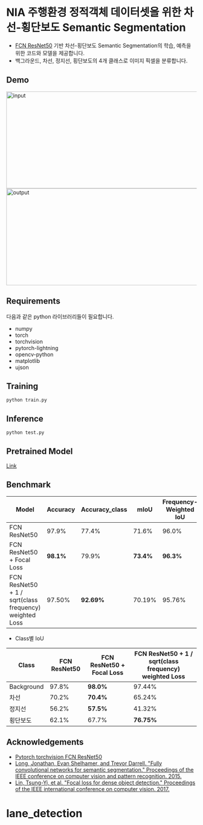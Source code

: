 
# NIA 주행환경 정적객체 데이터셋을 위한 차선-횡단보도 Semantic Segmentation

* <a href="https://arxiv.org/abs/1411.4038">FCN ResNet50</a> 기반 차선-횡단보도 Semantic Segmentation의 학습, 예측을 위한 코드와 모델을 제공합니다.
* 백그라운드, 차선, 정지선, 횡단보도의 4개 클래스로 이미지 픽셀을 분류합니다.

## Demo
<img src="demo/input.png" alt="input" width="512" height=256/>
<img src="demo/output.png" alt="output" width="512" height=256/>

## Requirements

다음과 같은 python 라이브러리들이 필요합니다.

- numpy
- torch
- torchvision
- pytorch-lightning
- opencv-python
- matplotlib
- ujson


## Training
```
python train.py
```

## Inference
```
python test.py
```

## Pretrained Model
[Link](https://drive.google.com/file/d/1IBHWsfij_fouIHyFhTHkvsyqLnvzPkcj/view?usp=sharing)


## Benchmark
| Model | Accuracy | Accuracy_class |  mIoU | Frequency-Weighted IoU |
| --  | -- | -- | -- | -- |
| FCN ResNet50  | 97.9% | 77.4% | 71.6% | 96.0% |
| FCN ResNet50 + Focal Loss | **98.1%** | 79.9% | **73.4%** | **96.3%** |
| FCN ResNet50 + 1 / sqrt(class frequency) weighted Loss | 97.50% | **92.69%** | 70.19% | 95.76% |
* Class별 IoU

| Class | FCN ResNet50 | FCN ResNet50 + Focal Loss | FCN ResNet50 + 1 / sqrt(class frequency) weighted Loss |
| -- | -- | -- | -- |
| Background | 97.8% | **98.0%** | 97.44% |
| 차선 | 70.2% | **70.4%** | 65.24% |
| 정지선 | 56.2% | **57.5%** | 41.32% |
| 횡단보도 | 62.1% | 67.7% | **76.75%** |

## Acknowledgements

- [Pytorch torchvision FCN ResNet50](https://pytorch.org/docs/stable/torchvision/models.html#semantic-segmentation)
- [Long, Jonathan, Evan Shelhamer, and Trevor Darrell. "Fully convolutional networks for semantic segmentation." Proceedings of the IEEE conference on computer vision and pattern recognition. 2015.](https://arxiv.org/abs/1411.4038)
- [Lin, Tsung-Yi, et al. "Focal loss for dense object detection." Proceedings of the IEEE international conference on computer vision. 2017.](https://arxiv.org/abs/1708.02002)
# lane_detection
